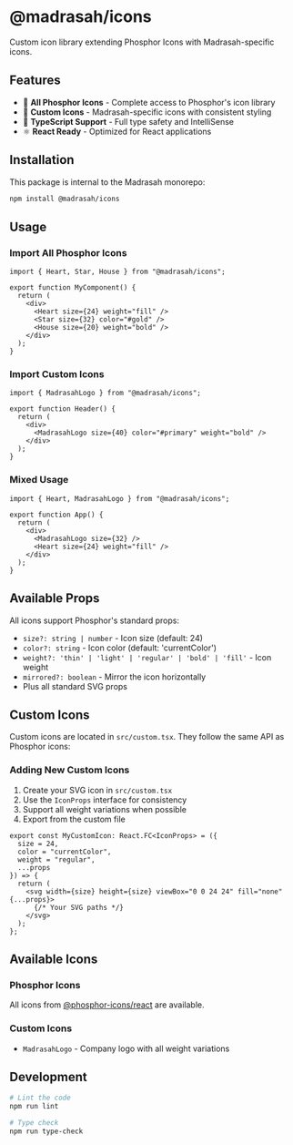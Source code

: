 # @madrasah/icons

Custom icon library extending Phosphor Icons with Madrasah-specific icons.

## Features

- 🎨 **All Phosphor Icons** - Complete access to Phosphor's icon library
- 🏢 **Custom Icons** - Madrasah-specific icons with consistent styling
- 🎯 **TypeScript Support** - Full type safety and IntelliSense
- ⚛️ **React Ready** - Optimized for React applications

## Installation

This package is internal to the Madrasah monorepo:

```bash
npm install @madrasah/icons
```

## Usage

### Import All Phosphor Icons

```tsx
import { Heart, Star, House } from "@madrasah/icons";

export function MyComponent() {
  return (
    <div>
      <Heart size={24} weight="fill" />
      <Star size={32} color="#gold" />
      <House size={20} weight="bold" />
    </div>
  );
}
```

### Import Custom Icons

```tsx
import { MadrasahLogo } from "@madrasah/icons";

export function Header() {
  return (
    <div>
      <MadrasahLogo size={40} color="#primary" weight="bold" />
    </div>
  );
}
```

### Mixed Usage

```tsx
import { Heart, MadrasahLogo } from "@madrasah/icons";

export function App() {
  return (
    <div>
      <MadrasahLogo size={32} />
      <Heart size={24} weight="fill" />
    </div>
  );
}
```

## Available Props

All icons support Phosphor's standard props:

- `size?: string | number` - Icon size (default: 24)
- `color?: string` - Icon color (default: 'currentColor')
- `weight?: 'thin' | 'light' | 'regular' | 'bold' | 'fill'` - Icon weight
- `mirrored?: boolean` - Mirror the icon horizontally
- Plus all standard SVG props

## Custom Icons

Custom icons are located in `src/custom.tsx`. They follow the same API as Phosphor icons:

### Adding New Custom Icons

1. Create your SVG icon in `src/custom.tsx`
2. Use the `IconProps` interface for consistency
3. Support all weight variations when possible
4. Export from the custom file

```tsx
export const MyCustomIcon: React.FC<IconProps> = ({
  size = 24,
  color = "currentColor",
  weight = "regular",
  ...props
}) => {
  return (
    <svg width={size} height={size} viewBox="0 0 24 24" fill="none" {...props}>
      {/* Your SVG paths */}
    </svg>
  );
};
```

## Available Icons

### Phosphor Icons

All icons from [@phosphor-icons/react](https://phosphoricons.com/) are available.

### Custom Icons

- `MadrasahLogo` - Company logo with all weight variations

## Development

```bash
# Lint the code
npm run lint

# Type check
npm run type-check
```
